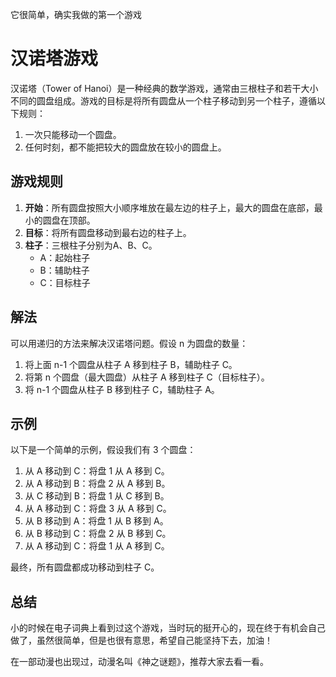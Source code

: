 它很简单，确实我做的第一个游戏

# 汉诺塔游戏

汉诺塔（Tower of Hanoi）是一种经典的数学游戏，通常由三根柱子和若干大小不同的圆盘组成。游戏的目标是将所有圆盘从一个柱子移动到另一个柱子，遵循以下规则：

1. 一次只能移动一个圆盘。
2. 任何时刻，都不能把较大的圆盘放在较小的圆盘上。

## 游戏规则

1. **开始**：所有圆盘按照大小顺序堆放在最左边的柱子上，最大的圆盘在底部，最小的圆盘在顶部。
2. **目标**：将所有圆盘移动到最右边的柱子上。
3. **柱子**：三根柱子分别为A、B、C。
   - A：起始柱子
   - B：辅助柱子
   - C：目标柱子

## 解法

可以用递归的方法来解决汉诺塔问题。假设 n 为圆盘的数量：

1. 将上面 n-1 个圆盘从柱子 A 移到柱子 B，辅助柱子 C。
2. 将第 n 个圆盘（最大圆盘）从柱子 A 移到柱子 C（目标柱子）。
3. 将 n-1 个圆盘从柱子 B 移到柱子 C，辅助柱子 A。

## 示例

以下是一个简单的示例，假设我们有 3 个圆盘：

1. 从 A 移动到 C：将盘 1 从 A 移到 C。
2. 从 A 移动到 B：将盘 2 从 A 移到 B。
3. 从 C 移动到 B：将盘 1 从 C 移到 B。
4. 从 A 移动到 C：将盘 3 从 A 移到 C。
5. 从 B 移动到 A：将盘 1 从 B 移到 A。
6. 从 B 移动到 C：将盘 2 从 B 移到 C。
7. 从 A 移动到 C：将盘 1 从 A 移到 C。

最终，所有圆盘都成功移动到柱子 C。

## 总结
小的时候在电子词典上看到过这个游戏，当时玩的挺开心的，现在终于有机会自己做了，虽然很简单，但是也很有意思，希望自己能坚持下去，加油！

在一部动漫也出现过，动漫名叫《神之谜题》，推荐大家去看一看。